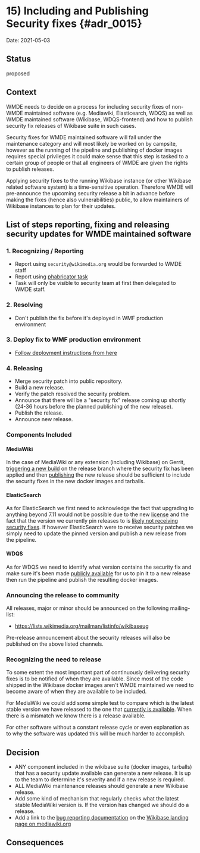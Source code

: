 # 15) Including and Publishing Security fixes {#adr_0015}

Date: 2021-05-03

## Status

proposed

## Context

WMDE needs to decide on a process for including security fixes of non-WMDE maintained software (e.g. Mediawiki, Elasticearch, WDQS) as well as WMDE maintained software (Wikibase, WDQS-frontend) and how to publish security fix releases of Wikibase suite in such cases.

Security fixes for WMDE maintained software will fall under the maintenance category and will most likely be worked on by campsite, however as the running of the pipeline and publishing of docker images requires special privileges it could make sense that this step is tasked to a certain group of people or that all engineers of WMDE are given the rights to publish releases.

Applying security fixes to the running Wikibase instance (or other Wikibase related software system) is a time-sensitive operation. Therefore WMDE will pre-announce the upcoming security release a bit in advance before making the fixes (hence also vulnerabilities) public, to allow maintainers of Wikibase instances to plan for their updates.

## List of steps reporting, fixing and releasing security updates for WMDE maintained software

### 1. Recognizing / Reporting

- Report using `security@wikimedia.org` would be forwarded to WMDE staff
- Report using [phabricator task](https://phabricator.wikimedia.org/maniphest/task/edit/form/75/)
- Task will only be visible to security team at first then delegated to WMDE staff.

### 2. Resolving

- Don't publish the fix before it's deployed in WMF production environment

### 3. Deploy fix to WMF production environment
- [Follow deployment instructions from here](https://wikitech.wikimedia.org/wiki/How_to_deploy_code#Creating_a_Security_Patch)

### 4. Releasing

- Merge security patch into public repository.
- Build a new release.
- Verify the patch resolved the security problem.
- Announce that there will be a "security fix" release coming up shortly (24-36 hours before the planned publishing of the new release).
- Publish the release.
- Announce new release.

### Components Included

#### MediaWiki

In the case of MediaWiki or any extension (including Wikibase) on Gerrit, [triggering a new build](../../docs/topics/pipeline.md) on the release branch where the security fix has been applied and then [publishing](../../docs/topics/publishing.md) the new release should be sufficient to include the security fixes in the new docker images and tarballs.

#### ElasticSearch

As for ElasticSearch we first need to acknowledge the fact that upgrading to anything beyond 7.11 would not be possible due to the new [license](https://www.elastic.co/pricing/faq/licensing) and the fact that the version we currently pin releases to is [likely not receiving security fixes](https://www.elastic.co/support/eol). If however ElasticSearch were to receive security patches we simply need to update the pinned version and publish a new release from the pipeline.

#### WDQS

As for WDQS we need to identify what version contains the security fix and make sure it's been made [publicly available](https://archiva.wikimedia.org/repository/releases/org/wikidata/query/rdf/service/) for us to pin it to a new release then run the pipeline and publish the resulting docker images.

### Announcing the release to community

All releases, major or minor should be announced on the following mailing-list:

- https://lists.wikimedia.org/mailman/listinfo/wikibaseug

Pre-release announcement about the security releases will also be published on the above listed channels.

### Recognizing the need to release

To some extent the most important part of continuously delivering security fixes is to be notified of when they are available. Since most of the code shipped in the Wikibase docker images aren't WMDE maintained we need to become aware of when they are available to be included.

For MediaWiki we could add some simple test to compare which is the latest stable version we have released to the one that [currently is available](https://www.mediawiki.org/wiki/Template:MW_stable_release_number). When there is a mismatch we know there is a release available.

For other software without a constant release cycle or even explanation as to why the software was updated this will be much harder to accomplish.

## Decision

- ANY component included in the wikibase suite (docker images, tarballs) that has a security update available can generate a new release. It is up to the team to determine it's severity and if a new release is required.
- ALL MediaWiki maintenance releases should generate a new Wikibase release.
- Add some kind of mechanism that regularly checks what the latest stable MediaWiki version is. If the version has changed we should do a release.
- Add a link to the [bug reporting documentation](https://www.mediawiki.org/wiki/Reporting_security_bugs) on the [Wikibase landing page on mediawiki.org](https://www.mediawiki.org/wiki/Wikibase)
  
## Consequences

